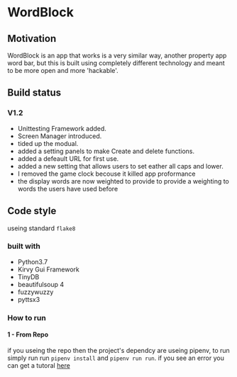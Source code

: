 # WordBlock

## Motivation

WordBlock is an app that works is a very similar way, another property app word bar, but this is built using completely different technology and meant to be more open and more 'hackable'.

## Build status

### V1.2

* Unittesting Framework added.
* Screen Manager introduced.
* tided up the modual.
* added a setting panels to make Create and delete functions.
* added a defeault URL for first use.
* added a new setting that allows users to set eather all caps and lower.
* I removed the game clock becouse it killed app proformance
* the display words are now weighted to provide to provide a weighting to words the users have used before

## Code style

useing standard `flake8`

### built with

* Python3.7
* Kirvy Gui Framework
* TinyDB
* beautifulsoup 4
* fuzzywuzzy
* pyttsx3

### How to run

#### 1 - From Repo

if you useing the repo then the project's dependcy are useing pipenv, to run simply run run `pipenv install` and `pipenv run run`. if you see an error you can get a tutoral [here](https://www.youtube.com/watch?v=zDYL22QNiWk)
